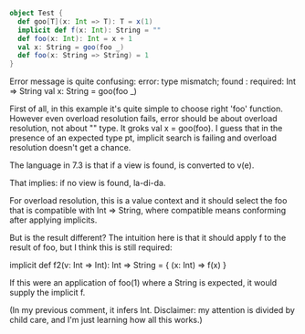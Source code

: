 ```scala
object Test {
  def goo[T](x: Int => T): T = x(1)
  implicit def f(x: Int): String = ""
  def foo(x: Int): Int = x + 1
  val x: String = goo(foo _)
  def foo(x: String => String) = 1
}
```
Error message is quite confusing: 
error: type mismatch;
found   : <error>
required: Int => String
val x: String = goo(foo _)

First of all, in this example it's quite simple to choose right 'foo' function.
However even overload resolution fails, error should be about overload resolution, not about "<error>" type.
It groks val x = goo(foo).
I guess that in the presence of an expected type pt, implicit search is failing and overload resolution doesn't get a chance.

The language in 7.3 is that if a view is found, is converted to v(e).

That implies: if no view is found, la-di-da.

For overload resolution, this is a value context and it should select the foo that is compatible with Int => String, where compatible means conforming after applying implicits.

But is the result different?  The intuition here is that it should apply f to the result of foo, but I think this is still required:

implicit def f2(v: Int => Int): Int => String = { (x: Int) => f(x) }

If this were an application of foo(1) where a String is expected, it would supply the implicit f.

(In my previous comment, it infers Int. Disclaimer: my attention is divided by child care, and I'm just learning how all this works.)
